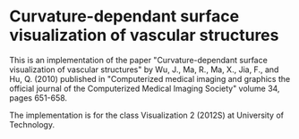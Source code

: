 # Curvature-dependant surface visualization of vascular structures

This is an implementation of the paper "Curvature-dependant surface visualization of vascular structures" by Wu, J., Ma, R., Ma, X., Jia, F., and Hu, Q. (2010) published in "Computerized medical imaging and graphics the official journal of the Computerized Medical Imaging Society" volume 34, pages 651-658.

The implementation is for the class Visualization 2 (2012S) at University of Technology.